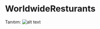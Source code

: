 # WorldwideResturants

Tanıtım: 
![alt text](https://lh3.googleusercontent.com/d/1LCr25yIz2JB2aypAnYepfJjSoU3LTOha "Logo Title Text 1")
